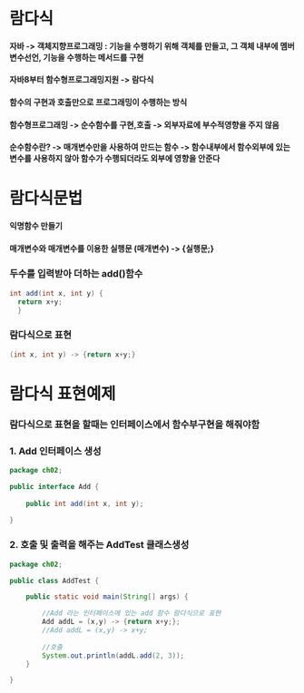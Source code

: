 # 람다식
#### 자바 -> 객체지향프로그래밍 : 기능을 수행하기 위해 객체를 만들고, 그 객체 내부에 멤버변수선언, 기능을 수행하는 메서드를 구현
#### 자바8부터 함수형프로그래밍지원 -> 람다식
#### 함수의 구현과 호출만으로 프로그래밍이 수행하는 방식
#### 함수형프로그래밍 -> 순수함수를 구현,호출 -> 외부자료에 부수적영향을 주지 않음
#### 순수함수란? -> 매개변수만을 사용하여 만드는 함수 -> 함수내부에서 함수외부에 있는 변수를 사용하지 않아 함수가 수행되더라도 외부에 영향을 안준다

# 람다식문법
#### 익명함수 만들기
#### 매개변수와 매개변수를 이용한 실행문 (매개변수) -> {실행문;}

### 두수를 입력받아 더하는 add()함수
```java
int add(int x, int y) {
  return x+y;
  }
```

### 람다식으로 표현
```java
(int x, int y) -> {return x+y;}
```

# 람다식 표현예제
### 람다식으로 표현을 할때는 인터페이스에서 함수부구현을 해줘야함
### 1. Add 인터페이스 생성
```java
package ch02;

public interface Add {
	
	public int add(int x, int y);

}
```

### 2. 호출 및 출력을 해주는 AddTest 클래스생성
```java
package ch02;

public class AddTest {

	public static void main(String[] args) {

		//Add 라는 인터페이스에 있는 add 함수 람다식으로 표현
		Add addL = (x,y) -> {return x+y;};
		//Add addL = (x,y) -> x+y;
		
		//호출
		System.out.println(addL.add(2, 3));
	}

}
```

  
